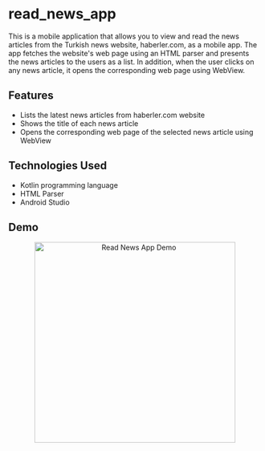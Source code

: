 # read_news_app

   This is a mobile application that allows you to view and read the news articles from the Turkish news website, haberler.com, as a mobile app. The app fetches the website's web page using an HTML parser and presents the news articles to the users as a list. In addition, when the user clicks on any news article, it opens the corresponding web page using WebView.

## Features

- Lists the latest news articles from haberler.com website
- Shows the title of each news article
- Opens the corresponding web page of the selected news article using WebView

## Technologies Used

- Kotlin programming language
- HTML Parser 
- Android Studio

## Demo


<p align="center">
  <img src="https://user-images.githubusercontent.com/116732291/235925335-73267406-c976-42d9-9ee3-807639793040.gif" alt="Read News App Demo" width="400" style="display: block; margin: auto;">
</p>


